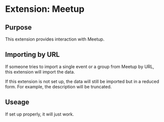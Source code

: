 # Extension: Meetup

## Purpose

This extension provides interaction with Meetup.

## Importing by URL

If someone tries to import a single event or a group from Meetup by URL, this extension will import the data.

If this extension is not set up, the data will still be imported but in a reduced form. 
For example, the description will be truncated.

## Useage

If set up properly, it will just work.

